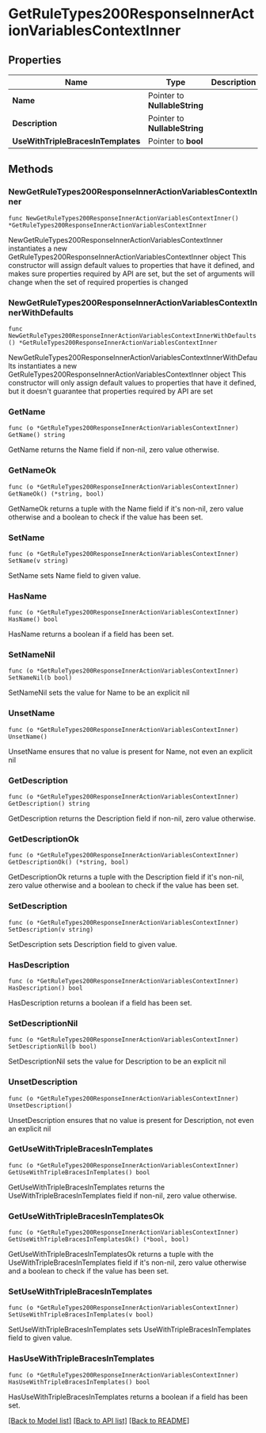 # GetRuleTypes200ResponseInnerActionVariablesContextInner

## Properties

Name | Type | Description | Notes
------------ | ------------- | ------------- | -------------
**Name** | Pointer to **NullableString** |  | [optional] 
**Description** | Pointer to **NullableString** |  | [optional] 
**UseWithTripleBracesInTemplates** | Pointer to **bool** |  | [optional] 

## Methods

### NewGetRuleTypes200ResponseInnerActionVariablesContextInner

`func NewGetRuleTypes200ResponseInnerActionVariablesContextInner() *GetRuleTypes200ResponseInnerActionVariablesContextInner`

NewGetRuleTypes200ResponseInnerActionVariablesContextInner instantiates a new GetRuleTypes200ResponseInnerActionVariablesContextInner object
This constructor will assign default values to properties that have it defined,
and makes sure properties required by API are set, but the set of arguments
will change when the set of required properties is changed

### NewGetRuleTypes200ResponseInnerActionVariablesContextInnerWithDefaults

`func NewGetRuleTypes200ResponseInnerActionVariablesContextInnerWithDefaults() *GetRuleTypes200ResponseInnerActionVariablesContextInner`

NewGetRuleTypes200ResponseInnerActionVariablesContextInnerWithDefaults instantiates a new GetRuleTypes200ResponseInnerActionVariablesContextInner object
This constructor will only assign default values to properties that have it defined,
but it doesn't guarantee that properties required by API are set

### GetName

`func (o *GetRuleTypes200ResponseInnerActionVariablesContextInner) GetName() string`

GetName returns the Name field if non-nil, zero value otherwise.

### GetNameOk

`func (o *GetRuleTypes200ResponseInnerActionVariablesContextInner) GetNameOk() (*string, bool)`

GetNameOk returns a tuple with the Name field if it's non-nil, zero value otherwise
and a boolean to check if the value has been set.

### SetName

`func (o *GetRuleTypes200ResponseInnerActionVariablesContextInner) SetName(v string)`

SetName sets Name field to given value.

### HasName

`func (o *GetRuleTypes200ResponseInnerActionVariablesContextInner) HasName() bool`

HasName returns a boolean if a field has been set.

### SetNameNil

`func (o *GetRuleTypes200ResponseInnerActionVariablesContextInner) SetNameNil(b bool)`

 SetNameNil sets the value for Name to be an explicit nil

### UnsetName
`func (o *GetRuleTypes200ResponseInnerActionVariablesContextInner) UnsetName()`

UnsetName ensures that no value is present for Name, not even an explicit nil
### GetDescription

`func (o *GetRuleTypes200ResponseInnerActionVariablesContextInner) GetDescription() string`

GetDescription returns the Description field if non-nil, zero value otherwise.

### GetDescriptionOk

`func (o *GetRuleTypes200ResponseInnerActionVariablesContextInner) GetDescriptionOk() (*string, bool)`

GetDescriptionOk returns a tuple with the Description field if it's non-nil, zero value otherwise
and a boolean to check if the value has been set.

### SetDescription

`func (o *GetRuleTypes200ResponseInnerActionVariablesContextInner) SetDescription(v string)`

SetDescription sets Description field to given value.

### HasDescription

`func (o *GetRuleTypes200ResponseInnerActionVariablesContextInner) HasDescription() bool`

HasDescription returns a boolean if a field has been set.

### SetDescriptionNil

`func (o *GetRuleTypes200ResponseInnerActionVariablesContextInner) SetDescriptionNil(b bool)`

 SetDescriptionNil sets the value for Description to be an explicit nil

### UnsetDescription
`func (o *GetRuleTypes200ResponseInnerActionVariablesContextInner) UnsetDescription()`

UnsetDescription ensures that no value is present for Description, not even an explicit nil
### GetUseWithTripleBracesInTemplates

`func (o *GetRuleTypes200ResponseInnerActionVariablesContextInner) GetUseWithTripleBracesInTemplates() bool`

GetUseWithTripleBracesInTemplates returns the UseWithTripleBracesInTemplates field if non-nil, zero value otherwise.

### GetUseWithTripleBracesInTemplatesOk

`func (o *GetRuleTypes200ResponseInnerActionVariablesContextInner) GetUseWithTripleBracesInTemplatesOk() (*bool, bool)`

GetUseWithTripleBracesInTemplatesOk returns a tuple with the UseWithTripleBracesInTemplates field if it's non-nil, zero value otherwise
and a boolean to check if the value has been set.

### SetUseWithTripleBracesInTemplates

`func (o *GetRuleTypes200ResponseInnerActionVariablesContextInner) SetUseWithTripleBracesInTemplates(v bool)`

SetUseWithTripleBracesInTemplates sets UseWithTripleBracesInTemplates field to given value.

### HasUseWithTripleBracesInTemplates

`func (o *GetRuleTypes200ResponseInnerActionVariablesContextInner) HasUseWithTripleBracesInTemplates() bool`

HasUseWithTripleBracesInTemplates returns a boolean if a field has been set.


[[Back to Model list]](../README.md#documentation-for-models) [[Back to API list]](../README.md#documentation-for-api-endpoints) [[Back to README]](../README.md)


